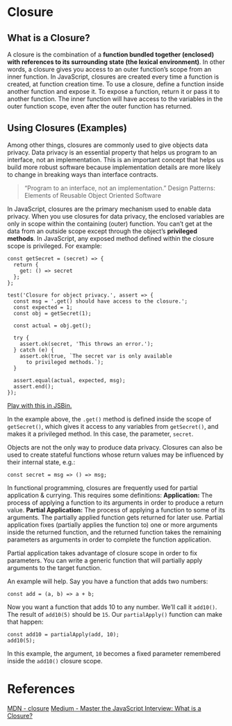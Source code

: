 # Closure

## What is a Closure?

A closure is the combination of a **function bundled together (enclosed) with references to its surrounding state (the lexical environment)**. In other words, a closure gives you access to an outer function’s scope from an inner function. In JavaScript, closures are created every time a function is created, at function creation time.
To use a closure, define a function inside another function and expose it. To expose a function, return it or pass it to another function.
The inner function will have access to the variables in the outer function scope, even after the outer function has returned.

## Using Closures (Examples)

Among other things, closures are commonly used to give objects data privacy. Data privacy is an essential property that helps us program to an interface, not an implementation. This is an important concept that helps us build more robust software because implementation details are more likely to change in breaking ways than interface contracts.

> “Program to an interface, not an implementation.”
> Design Patterns: Elements of Reusable Object Oriented Software

In JavaScript, closures are the primary mechanism used to enable data privacy. When you use closures for data privacy, the enclosed variables are only in scope within the containing (outer) function. You can’t get at the data from an outside scope except through the object’s **privileged methods**. In JavaScript, any exposed method defined within the closure scope is privileged. For example:

```
const getSecret = (secret) => {
  return {
    get: () => secret
  };
};

test('Closure for object privacy.', assert => {
  const msg = '.get() should have access to the closure.';
  const expected = 1;
  const obj = getSecret(1);

  const actual = obj.get();

  try {
    assert.ok(secret, 'This throws an error.');
  } catch (e) {
    assert.ok(true, `The secret var is only available
      to privileged methods.`);
  }

  assert.equal(actual, expected, msg);
  assert.end();
});
```

[Play with this in JSBin.](https://jsbin.com/gareno/edit?html,js,output)

In the example above, the `.get()` method is defined inside the scope of `getSecret()`, which gives it access to any variables from `getSecret()`, and makes it a privileged method. In this case, the parameter, `secret`.

Objects are not the only way to produce data privacy. Closures can also be used to create stateful functions whose return values may be influenced by their internal state, e.g.:

```
const secret = msg => () => msg;
```

In functional programming, closures are frequently used for partial application & currying. This requires some definitions:
**Application:** The process of applying a function to its arguments in order to produce a return value.
**Partial Application:** The process of applying a function to some of its arguments. The partially applied function gets returned for later use. Partial application fixes (partially applies the function to) one or more arguments inside the returned function, and the returned function takes the remaining parameters as arguments in order to complete the function application.

Partial application takes advantage of closure scope in order to fix parameters. You can write a generic function that will partially apply arguments to the target function.

An example will help. Say you have a function that adds two numbers:

```
const add = (a, b) => a + b;
```

Now you want a function that adds 10 to any number. We’ll call it `add10()`. The result of `add10(5)` should be `15`. Our `partialApply()` function can make that happen:

```
const add10 = partialApply(add, 10);
add10(5);
```

In this example, the argument, `10` becomes a fixed parameter remembered inside the `add10()` closure scope.

# References

[MDN - closure](https://developer.mozilla.org/ru/docs/Web/JavaScript/Closures)
[Medium - Master the JavaScript Interview: What is a Closure?](https://medium.com/javascript-scene/master-the-javascript-interview-what-is-a-closure-b2f0d2152b3677)

